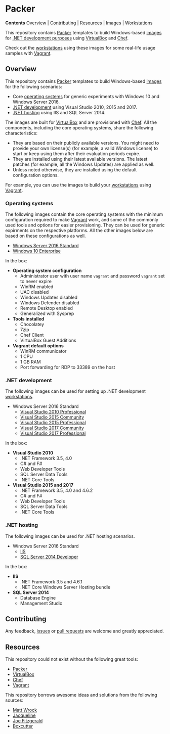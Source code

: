 # Packer

**Contents** [Overview] | [Contributing] | [Resources] | [Images] | [Workstations]  

This repository contains [Packer] templates to build Windows-based [images] for [.NET development purposes][Overview] using [VirtualBox] and [Chef].

Check out the [workstations] using these images for some real-life usage samples with [Vagrant].

## Overview

This repository contains [Packer] templates to build Windows-based [images] for the following scenarios:

* Core [operating systems] for generic experiments with Windows 10 and Windows Server 2016.
* [.NET development] using Visual Studio 2010, 2015 and 2017.
* [.NET hosting] using IIS and SQL Server 2014.

The images are built for [VirtualBox] and are provisioned with [Chef]. All the components, including the core operating systems, share the following characteristics:

* They are based on their publicly available versions. You might need to provide your own license(s) (for example, a valid Windows license) to start or keep using them after their evaluation periods expire.
* They are installed using their latest available versions. The latest patches (for example, all the Windows Updates) are applied as well.
* Unless noted otherwise, they are installed using the default configuration options.

For example, you can use the images to build your [workstations] using [Vagrant].

[Overview]: #overview
[Images]: https://atlas.hashicorp.com/gusztavvargadr
[Workstations]: https://github.com/gusztavvargadr/workstations

### Operating systems

The following images contain the core operating systems with the minimum configuration required to make [Vagrant] work, and some of the commonly used tools and options for easier provisioning. They can be used for generic expirments on the respective platforms. All the other images below are based on these configurations as well.

* [Windows Server 2016 Standard][w16s]
* [Windows 10 Enterprise][w10e]

In the box:

* **Operating system configuration**
  * Administrator user with user name `vagrant` and password `vagrant` set to never expire
  * WinRM enabled
  * UAC disabled
  * Windows Updates disabled
  * Windows Defender disabled
  * Remote Desktop enabled
  * Generalized with Sysprep
* **Tools installed**
  * Chocolatey
  * 7zip
  * Chef Client
  * VirtualBox Guest Additions
* **Vagrant default options**
  * WinRM communicator
  * 1 CPU
  * 1 GB RAM
  * Port forwarding for RDP to 33389 on the host

[Operating systems]: #operating-systems
[w16s]: https://atlas.hashicorp.com/gusztavvargadr/boxes/w16s
[w10e]: https://atlas.hashicorp.com/gusztavvargadr/boxes/w10e

### .NET development

The following images can be used for setting up .NET development [workstations].

* Windows Server 2016 Standard
  * [Visual Studio 2010 Professional][w16s-vs10p]
  * [Visual Studio 2015 Community][w16s-vs15c]
  * [Visual Studio 2015 Professional][w16s-vs15p]
  * [Visual Studio 2017 Community][w16s-vs17c]
  * [Visual Studio 2017 Professional][w16s-vs17p]

In the box:

* **Visual Studio 2010**
  * .NET Framework 3.5, 4.0
  * C# and F#
  * Web Developer Tools
  * SQL Server Data Tools
  * .NET Core Tools
* **Visual Studio 2015 and 2017**
  * .NET Framework 3.5, 4.0 and 4.6.2
  * C# and F#
  * Web Developer Tools
  * SQL Server Data Tools
  * .NET Core Tools

[.NET development]: #net-development
[w16s-vs10p]: https://atlas.hashicorp.com/gusztavvargadr/boxes/w16s-vs10p
[w16s-vs15c]: https://atlas.hashicorp.com/gusztavvargadr/boxes/w16s-vs15c
[w16s-vs15p]: https://atlas.hashicorp.com/gusztavvargadr/boxes/w16s-vs15p
[w16s-vs17c]: https://atlas.hashicorp.com/gusztavvargadr/boxes/w16s-vs17c
[w16s-vs17p]: https://atlas.hashicorp.com/gusztavvargadr/boxes/w16s-vs17p

### .NET hosting

The following images can be used for .NET hosting scenarios.

* Windows Server 2016 Standard
  * [IIS][w16s-iis]
  * [SQL Server 2014 Developer][w16s-sql14d]

In the box:

* **IIS**
  * .NET Framework 3.5 and 4.6.1
  * .NET Core Windows Server Hosting bundle
* **SQL Server 2014**
  * Database Engine
  * Management Studio

[.NET hosting]: #net-hosting
[w16s-iis]: https://atlas.hashicorp.com/gusztavvargadr/boxes/w16s-iis
[w16s-sql14d]: https://atlas.hashicorp.com/gusztavvargadr/boxes/w16s-sql14d

## Contributing

Any feedback, [issues] or [pull requests] are welcome and greatly appreciated.

[Contributing]: #contributing

[Issues]: https://github.com/gusztavvargadr/packer/issues
[Pull requests]: https://github.com/gusztavvargadr/packer/pulls

## Resources

This repository could not exist without the following great tools:

* [Packer]
* [VirtualBox]
* [Chef]
* [Vagrant]

This repository borrows awesome ideas and solutions from the following sources:

* [Matt Wrock]
* [Jacqueline]
* [Joe Fitzgerald]
* [Boxcutter]

[Resources]: #resources

[Packer]: https://www.packer.io/
[VirtualBox]: https://www.virtualbox.org/
[Chef]: https://chef.io/chef/
[Vagrant]: https://www.vagrantup.com/

[Matt Wrock]: https://github.com/mwrock/packer-templates
[Jacqueline]: https://github.com/jacqinthebox/packer-templates
[Joe Fitzgerald]: https://github.com/joefitzgerald/packer-windows
[Boxcutter]: https://github.com/boxcutter/windows
